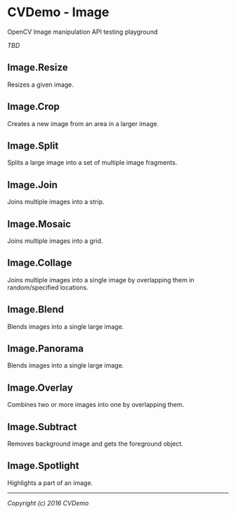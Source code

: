 # CVDemo - Image
OpenCV Image manipulation API testing playground

_TBD_


## Image.Resize

Resizes a given image.


## Image.Crop

Creates a new image from an area in a larger image.


## Image.Split

Splits a large image into a set of multiple image fragments.


## Image.Join

Joins multiple images into a strip.


## Image.Mosaic

Joins multiple images into a grid.


## Image.Collage

Joins multiple images into a single image by overlapping them in random/specified locations.


## Image.Blend

Blends images into a single large image.


## Image.Panorama

Blends images into a single large image.


## Image.Overlay

Combines two or more images into one by overlapping them.


## Image.Subtract

Removes background image and gets the foreground object.


## Image.Spotlight

Highlights a part of an image.






---

_Copyright (c) 2016 CVDemo_

